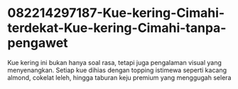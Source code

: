# 082214297187-Kue-kering-Cimahi-terdekat-Kue-kering-Cimahi-tanpa-pengawet
Kue kering ini bukan hanya soal rasa, tetapi juga pengalaman visual yang menyenangkan. Setiap kue dihias dengan topping istimewa seperti kacang almond, cokelat leleh, hingga taburan keju premium yang menggugah selera
